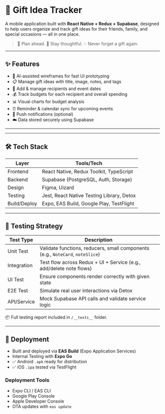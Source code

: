 # 🎁 Gift Idea Tracker

A mobile application built with **React Native + Redux + Supabase**, designed to help users organize and track gift ideas for their friends, family, and special occasions — all in one place.

> 📆 Plan ahead. 🎁 Stay thoughtful. 💡 Never forget a gift again.

---

## ✨ Features

- 🧠 AI-assisted wireframes for fast UI prototyping
- 📋 Manage gift ideas with title, image, notes, and tags
- 👥 Add & manage recipients and event dates
- 💰 Track budgets for each recipient and overall spending
- 📊 Visual charts for budget analysis
- ⏰ Reminder & calendar sync for upcoming events
- 🔔 Push notifications (optional)
- ☁️ Data stored securely using Supabase

---
<!-- 
## 📱 Screenshots

| Home Screen | Budget Overview | Add Gift Idea |
|-------------|------------------|----------------|
| ![Home](screenshots/home.png) | ![Budget](screenshots/budget.png) | ![Add](screenshots/add.png) | -->

---

## 🛠️ Tech Stack

| Layer        | Tools/Tech                                   |
|--------------|----------------------------------------------|
| Frontend     | React Native, Redux Toolkit, TypeScript      |
| Backend      | Supabase (PostgreSQL, Auth, Storage)         |
| Design       | Figma, Uizard                                |
| Testing      | Jest, React Native Testing Library, Detox    |
| Build/Deploy | Expo, EAS Build, Google Play, TestFlight     |

---

## 🧪 Testing Strategy

| Test Type     | Description                                                                 |
|---------------|-----------------------------------------------------------------------------|
| Unit Test     | Validate functions, reducers, small components (e.g., `NoteCard`, `noteSlice`) |
| Integration   | Test flow across Redux + UI + Service (e.g., add/delete note flows)         |
| UI Test       | Ensure components render correctly with given state                         |
| E2E Test      | Simulate real user interactions via Detox                                   |
| API/Service   | Mock Supabase API calls and validate service logic                          |

📦 Full testing report included in `/__tests__` folder.

---

## 🚀 Deployment

- Built and deployed via **EAS Build** (Expo Application Services)
- Internal Testing with **Expo Go**
- ✅ Android `.apk` ready for distribution
- ✅ iOS `.ipa` tested via TestFlight

### Deployment Tools

- Expo CLI / EAS CLI
- Google Play Console
- Apple Developer Console
- OTA updates with `eas update`

